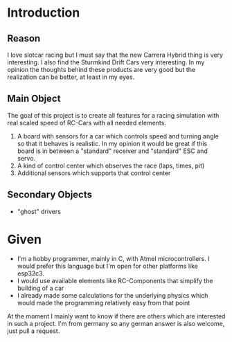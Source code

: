 # Introduction

## Reason
I love slotcar racing but I must say that the new Carrera Hybrid thing is very interesting. I also find the Sturmkind Drift Cars very interesting. In my opinion the thoughts behind these products are very good but the realization can be better, at least in my eyes.

## Main Object
The goal of this project is to create all features for a racing simulation with real scaled speed of RC-Cars with all needed elements.
1. A board with sensors for a car which controls speed and turning angle so that it behaves is realistic. In my opinion it would be great if this board is in between a "standard" receiver and "standard" ESC and servo.
2. A kind of control center which observes the race (laps, times, pit)
3. Additional sensors which supports that control center

## Secondary Objects
- "ghost" drivers

# Given
- I'm a hobby programmer, mainly in C, with Atmel microcontrollers. I would prefer this language but I'm open for other platforms like esp32c3.
- I would use available elements like RC-Components that simplify the building of a car
- I already made some calculations for the underlying physics which would made the programming relatively easy from that point


At the moment I mainly want to know if there are others which are interested in such a project. I'm from germany so any german answer is also welcome, just pull a request.
